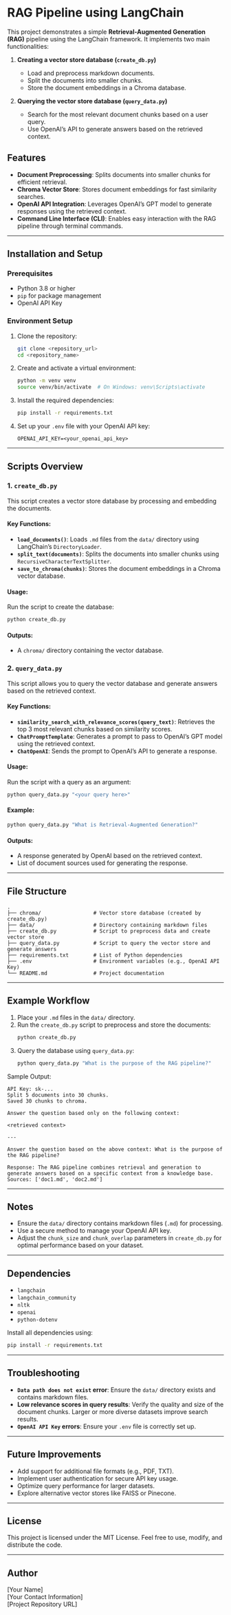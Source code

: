 # RAG Pipeline using LangChain

This project demonstrates a simple **Retrieval-Augmented Generation (RAG)** pipeline using the LangChain framework. It implements two main functionalities:

1. **Creating a vector store database (`create_db.py`)**
   - Load and preprocess markdown documents.
   - Split the documents into smaller chunks.
   - Store the document embeddings in a Chroma database.

2. **Querying the vector store database (`query_data.py`)**
   - Search for the most relevant document chunks based on a user query.
   - Use OpenAI’s API to generate answers based on the retrieved context.

## Features
- **Document Preprocessing**: Splits documents into smaller chunks for efficient retrieval.
- **Chroma Vector Store**: Stores document embeddings for fast similarity searches.
- **OpenAI API Integration**: Leverages OpenAI’s GPT model to generate responses using the retrieved context.
- **Command Line Interface (CLI)**: Enables easy interaction with the RAG pipeline through terminal commands.

---

## Installation and Setup

### Prerequisites
- Python 3.8 or higher
- `pip` for package management
- OpenAI API Key

### Environment Setup
1. Clone the repository:
    ```bash
    git clone <repository_url>
    cd <repository_name>
    ```
2. Create and activate a virtual environment:
    ```bash
    python -m venv venv
    source venv/bin/activate  # On Windows: venv\Scripts\activate
    ```
3. Install the required dependencies:
    ```bash
    pip install -r requirements.txt
    ```
4. Set up your `.env` file with your OpenAI API key:
    ```env
    OPENAI_API_KEY=<your_openai_api_key>
    ```

---

## Scripts Overview

### 1. `create_db.py`
This script creates a vector store database by processing and embedding the documents.

#### Key Functions:
- **`load_documents()`**: Loads `.md` files from the `data/` directory using LangChain’s `DirectoryLoader`.
- **`split_text(documents)`**: Splits the documents into smaller chunks using `RecursiveCharacterTextSplitter`.
- **`save_to_chroma(chunks)`**: Stores the document embeddings in a Chroma vector database.

#### Usage:
Run the script to create the database:
```bash
python create_db.py
```

#### Outputs:
- A `chroma/` directory containing the vector database.

### 2. `query_data.py`
This script allows you to query the vector database and generate answers based on the retrieved context.

#### Key Functions:
- **`similarity_search_with_relevance_scores(query_text)`**: Retrieves the top 3 most relevant chunks based on similarity scores.
- **`ChatPromptTemplate`**: Generates a prompt to pass to OpenAI’s GPT model using the retrieved context.
- **`ChatOpenAI`**: Sends the prompt to OpenAI’s API to generate a response.

#### Usage:
Run the script with a query as an argument:
```bash
python query_data.py "<your query here>"
```

#### Example:
```bash
python query_data.py "What is Retrieval-Augmented Generation?"
```

#### Outputs:
- A response generated by OpenAI based on the retrieved context.
- List of document sources used for generating the response.

---

## File Structure
```
.
├── chroma/                 # Vector store database (created by create_db.py)
├── data/                   # Directory containing markdown files
├── create_db.py            # Script to preprocess data and create vector store
├── query_data.py           # Script to query the vector store and generate answers
├── requirements.txt        # List of Python dependencies
├── .env                    # Environment variables (e.g., OpenAI API Key)
└── README.md               # Project documentation
```

---

## Example Workflow
1. Place your `.md` files in the `data/` directory.
2. Run the `create_db.py` script to preprocess and store the documents:
    ```bash
    python create_db.py
    ```
3. Query the database using `query_data.py`:
    ```bash
    python query_data.py "What is the purpose of the RAG pipeline?"
    ```

Sample Output:
```
API Key: sk-...
Split 5 documents into 30 chunks.
Saved 30 chunks to chroma.

Answer the question based only on the following context:

<retrieved context>

---

Answer the question based on the above context: What is the purpose of the RAG pipeline?

Response: The RAG pipeline combines retrieval and generation to generate answers based on a specific context from a knowledge base.
Sources: ['doc1.md', 'doc2.md']
```

---

## Notes
- Ensure the `data/` directory contains markdown files (`.md`) for processing.
- Use a secure method to manage your OpenAI API key.
- Adjust the `chunk_size` and `chunk_overlap` parameters in `create_db.py` for optimal performance based on your dataset.

---

## Dependencies
- `langchain`
- `langchain_community`
- `nltk`
- `openai`
- `python-dotenv`

Install all dependencies using:
```bash
pip install -r requirements.txt
```

---

## Troubleshooting
- **`Data path does not exist` error**: Ensure the `data/` directory exists and contains markdown files.
- **Low relevance scores in query results**: Verify the quality and size of the document chunks. Larger or more diverse datasets improve search results.
- **`OpenAI API Key` errors**: Ensure your `.env` file is correctly set up.

---

## Future Improvements
- Add support for additional file formats (e.g., PDF, TXT).
- Implement user authentication for secure API key usage.
- Optimize query performance for larger datasets.
- Explore alternative vector stores like FAISS or Pinecone.

---

## License
This project is licensed under the MIT License. Feel free to use, modify, and distribute the code.

---

## Author
[Your Name]  
[Your Contact Information]  
[Project Repository URL]

